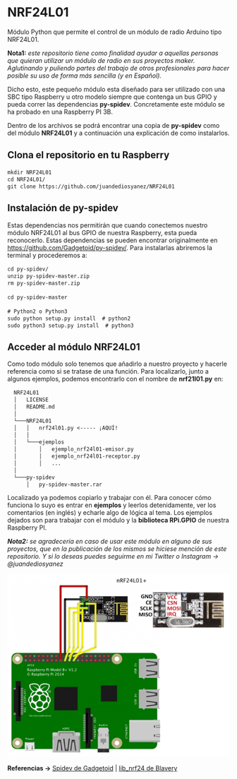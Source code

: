 # NRF24L01
Módulo Python que permite el control de un módulo de radio Arduino tipo NRF24L01.

**Nota1:** *este repositorio tiene como finalidad ayudar a aquellas personas que quieran utilizar un módulo de radio en sus proyectos maker. Aglutinando y puliendo partes del trabajo de otros profesionales para hacer posible su uso de forma más sencilla (y en Español).*

Dicho esto, este pequeño módulo esta diseñado para ser utilizado con una SBC tipo Raspberry u otro modelo siempre que contenga un bus GPIO y pueda correr las dependencias **py-spidev**. Concretamente este módulo se ha probado en una Raspberry PI 3B.

Dentro de los archivos se podrá encontrar una copia de **py-spidev** como del módulo **NRF24L01** y a continuación una explicación de como instalarlos.

## Clona el repositorio en tu Raspberry ##

```
mkdir NRF24L01
cd NRF24L01/
git clone https://github.com/juandediosyanez/NRF24L01
```

## Instalación de py-spidev ##

Estas dependencias nos permitirán que cuando conectemos nuestro módulo NRF24L01 al bus GPIO de nuestra Raspberry, esta pueda reconocerlo. Estas dependencias se pueden encontrar originalmente en https://github.com/Gadgetoid/py-spidev/. Para instalarlas abriremos la terminal y procederemos a:

```
cd py-spidev/
unzip py-spidev-master.zip
rm py-spidev-master.zip

cd py-spidev-master

# Python2 o Python3
sudo python setup.py install  # python2
sudo python3 setup.py install  # python3
```

## Acceder al módulo NRF24L01 ##

Como todo módulo solo tenemos que añadirlo a nuestro proyecto y hacerle referencia como si se tratase de una función. Para localizarlo, junto a algunos ejemplos, podemos encontrarlo con el nombre de **nrf21l01.py** en:

```
  NRF24L01
  │   LICENSE
  │   README.md    
  │
  └───NRF24L01
  │   │   nrf24l01.py <----- ¡AQUÍ!
  │   │
  │   └───ejemplos
  │       │   ejemplo_nrf24l01-emisor.py
  │       │   ejemplo_nrf24l01-receptor.py
  │       │   ...
  │   
  └───py-spidev
      │   py-spidev-master.rar
```

Localizado ya podemos copiarlo y trabajar con él. Para conocer cómo funciona lo suyo es entrar en **ejemplos** y leerlos detenidamente, ver los comentarios (en inglés) y echarle algo de lógica al tema. Los ejemplos dejados son para trabajar con el módulo y la **biblioteca RPi.GPIO** de nuestra Raspberry PI.

***Nota2:** se agradecería en caso de usar este módulo en alguno de sus proyectos, que en la publicación de los mismos se hiciese mención de este repositorio. Y si lo deseas puedes seguirme en mi Twitter o Instagram -> @juandediosyanez*

![Problemas al cargar la imagen](https://github.com/juandediosyanez/NRF24L01/blob/master/NRF24L01/conexiones.jpg)

**Referencias ->** [Spidev de Gadgetoid](https://github.com/Gadgetoid/py-spidev/) | [lib_nrf24 de Blavery](https://github.com/BLavery/lib_nrf24)
